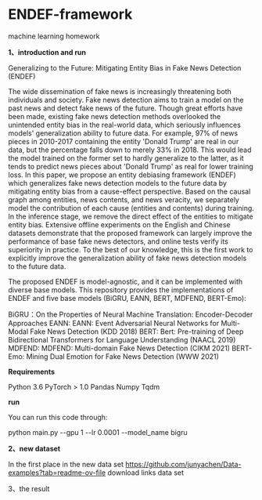 # ENDEF-framework
machine learning homework

**1、introduction and run**

Generalizing to the Future: Mitigating Entity Bias in Fake News Detection (ENDEF)

The wide dissemination of fake news is increasingly threatening both individuals and society. Fake news detection aims to train a model on the past news and detect fake news of the future. Though great efforts have been made, existing fake news detection methods overlooked the unintended entity bias in the real-world data, which seriously influences models' generalization ability to future data. For example, 97% of news pieces in 2010-2017 containing the entity 'Donald Trump' are real in our data, but the percentage falls down to merely 33% in 2018. This would lead the model trained on the former set to hardly generalize to the latter, as it tends to predict news pieces about 'Donald Trump' as real for lower training loss. In this paper, we propose an entity debiasing framework (ENDEF) which generalizes fake news detection models to the future data by mitigating entity bias from a cause-effect perspective. Based on the causal graph among entities, news contents, and news veracity, we separately model the contribution of each cause (entities and contents) during training. In the inference stage, we remove the direct effect of the entities to mitigate entity bias. Extensive offline experiments on the English and Chinese datasets demonstrate that the proposed framework can largely improve the performance of base fake news detectors, and online tests verify its superiority in practice. To the best of our knowledge, this is the first work to explicitly improve the generalization ability of fake news detection models to the future data.

The proposed ENDEF is model-agnostic, and it can be implemented with diverse base models. This repository provides the implementations of ENDEF and five base models (BiGRU, EANN, BERT, MDFEND, BERT-Emo):

BiGRU：On the Properties of Neural Machine Translation: Encoder-Decoder Approaches
EANN: EANN: Event Adversarial Neural Networks for Multi-Modal Fake News Detection (KDD 2018)
BERT: Bert: Pre-training of Deep Bidirectional Transformers for Language Understanding (NAACL 2019)
MDFEND: MDFEND: Multi-domain Fake News Detection (CIKM 2021)
BERT-Emo: Mining Dual Emotion for Fake News Detection (WWW 2021)

**Requirements**

Python 3.6
PyTorch > 1.0
Pandas
Numpy
Tqdm

**run**

You can run this code through:

python main.py --gpu 1 --lr 0.0001 --model_name bigru



**2、new dataset**

In the first place in the new data set https://github.com/junyachen/Data-examples?tab=readme-ov-file download links data set


3、the result


